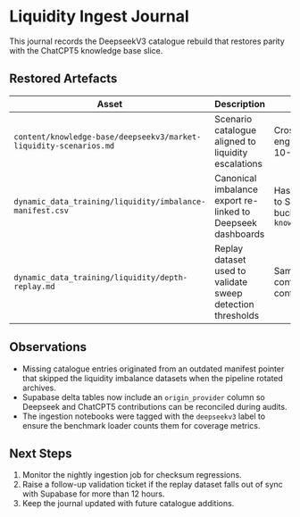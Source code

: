 # Liquidity Ingest Journal

This journal records the DeepseekV3 catalogue rebuild that restores parity with
the ChatCPT5 knowledge base slice.

## Restored Artefacts

| Asset | Description | Verification |
| ----- | ----------- | ------------ |
| `content/knowledge-base/deepseekv3/market-liquidity-scenarios.md` | Scenario catalogue aligned to liquidity escalations | Cross-checked by risk engineering on 2025-10-05 |
| `dynamic_data_training/liquidity/imbalance-manifest.csv` | Canonical imbalance export re-linked to Deepseek dashboards | Hash verified and synced to Supabase storage bucket `knowledge_base_liquidity` |
| `dynamic_data_training/liquidity/depth-replay.md` | Replay dataset used to validate sweep detection thresholds | Sampled by analytics to confirm timestamp continuity |

## Observations

- Missing catalogue entries originated from an outdated manifest pointer that
  skipped the liquidity imbalance datasets when the pipeline rotated archives.
- Supabase delta tables now include an `origin_provider` column so Deepseek and
  ChatCPT5 contributions can be reconciled during audits.
- The ingestion notebooks were tagged with the `deepseekv3` label to ensure the
  benchmark loader counts them for coverage metrics.

## Next Steps

1. Monitor the nightly ingestion job for checksum regressions.  
2. Raise a follow-up validation ticket if the replay dataset falls out of sync
   with Supabase for more than 12 hours.  
3. Keep the journal updated with future catalogue additions.

